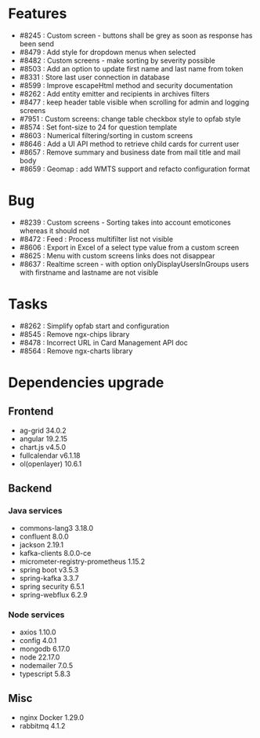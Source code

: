 
# Features

- #8245 : Custom screen - buttons shall be grey as soon as response has been send
- #8479 : Add style for dropdown menus when selected
- #8482 : Custom screens - make sorting by severity possible
- #8503 : Add an option to update first name and last name from token
- #8331 : Store last user connection in database
- #8599 : Improve escapeHtml method and security documentation
- #8262 : Add entity emitter and recipients in archives filters
- #8477 : keep header table visible when scrolling for admin and logging screens
- #7951 : Custom screens: change table checkbox style to opfab style
- #8574 : Set font-size to 24 for question template
- #8603 : Numerical filtering/sorting in custom screens
- #8646 : Add a UI API method to retrieve child cards for current user
- #8657 : Remove summary and business date from mail title and mail body
- #8659 : Geomap : add WMTS support and refacto configuration format

# Bug

- #8239 : Custom screens - Sorting takes into account emoticones whereas it should not
- #8472 : Feed : Process multifilter list not visible
- #8606 : Export in Excel of a select type value from a custom screen
- #8625 : Menu with custom screens links does not disappear
- #8637 : Realtime screen - with option onlyDisplayUsersInGroups users with firstname and lastname are not visible

# Tasks

- #8262 : Simplify opfab start and configuration
- #8545 : Remove ngx-chips library
- #8478 : Incorrect URL in Card Management API doc
- #8564 : Remove ngx-charts library
  
# Dependencies upgrade

## Frontend

- ag-grid 34.0.2
- angular 19.2.15
- chart.js v4.5.0
- fullcalendar v6.1.18
- ol(openlayer) 10.6.1
  
## Backend 


### Java services 

- commons-lang3 3.18.0
- confluent 8.0.0
- jackson 2.19.1
- kafka-clients 8.0.0-ce
- micrometer-registry-prometheus 1.15.2
- spring boot v3.5.3
- spring-kafka 3.3.7
- spring security 6.5.1
- spring-webflux 6.2.9
  
### Node services
 - axios 1.10.0
 - config 4.0.1
 - mongodb 6.17.0
 - node 22.17.0
 - nodemailer 7.0.5
 - typescript 5.8.3

## Misc

- nginx Docker 1.29.0
- rabbitmq 4.1.2






